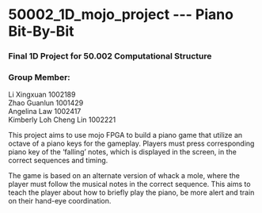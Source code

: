 # 50002_1D_mojo_project --- Piano Bit-By-Bit 

### Final 1D Project for 50.002 Computational Structure

### Group Member:
Li Xingxuan  1002189<br>
Zhao Guanlun  1001429<br>
Angelina Law  1002417<br>
Kimberly Loh Cheng Lin 1002221


This project aims to use mojo FPGA to build a piano game that utilize an octave of a piano keys for the gameplay. Players must press corresponding piano key of the ‘falling’ notes, which is displayed in the screen, in the correct sequences and timing.  

The game is based on an alternate version of whack a mole, where the player must follow the musical notes in the correct sequence. This aims to teach the player about how to briefly play the piano, be more alert and train on their hand-eye coordination. 
